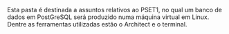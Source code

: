 Esta pasta é destinada a assuntos relativos ao PSET1, no qual um banco de dados em PostGreSQL será produzido numa máquina virtual em Linux.
Dentre as ferramentas utilizadas estão o Architect e o terminal.